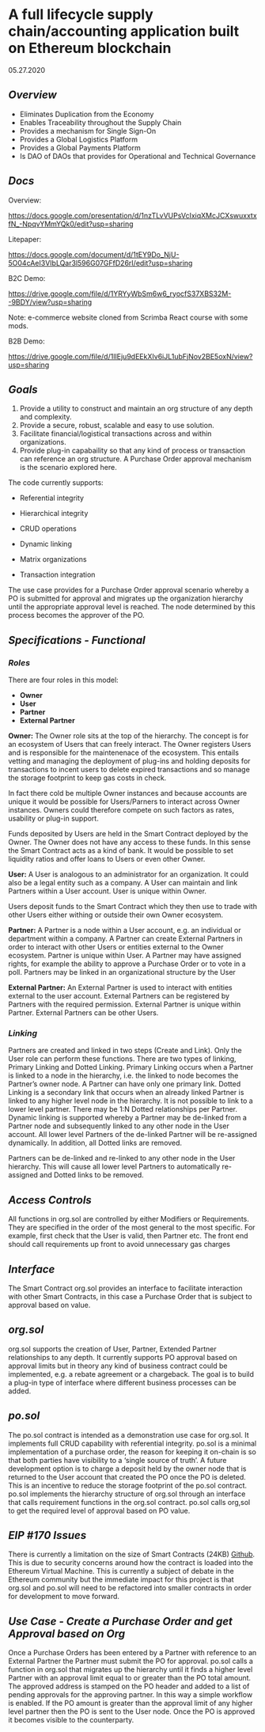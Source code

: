 # A full lifecycle supply chain/accounting application built on Ethereum blockchain

05.27.2020

## _Overview_

- Eliminates Duplication from the Economy
- Enables Traceability throughout the Supply Chain
- Provides a mechanism for Single Sign-On 
- Provides a Global Logistics Platform 
- Provides a Global Payments Platform
- Is DAO of DAOs that provides for Operational and Technical Governance

## _Docs_

Overview:

https://docs.google.com/presentation/d/1nzTLvVUPsVcIxiqXMcJCXswuxxtxfN_-NpqvYMmYQk0/edit?usp=sharing

Litepaper:

https://docs.google.com/document/d/1tEY9Do_NjU-5O04cAeI3VIbLQar3l596G07GFfD26rI/edit?usp=sharing

B2C Demo:

https://drive.google.com/file/d/1YRYyWbSm6w6_ryocfS37XBS32M--9BDY/view?usp=sharing

Note: e-commerce website cloned from Scrimba React course with some mods. 

B2B Demo:

https://drive.google.com/file/d/1lIEju9dEEkXIv6iJL1ubFjNov2BE5oxN/view?usp=sharing


## _Goals_

1. Provide a utility to construct and maintain an org structure of any depth and complexity.
2. Provide a secure, robust, scalable and easy to use solution.
3. Facilitate financial/logistical transactions across and within organizations.
4. Provide plug-in capabaility so that any kind of process or transaction can reference an org structure. A Purchase Order approval mechanism is the scenario explored here.

The code currently supports:

 * Referential integrity
 
 * Hierarchical integrity

 * CRUD operations

 * Dynamic linking
 
 * Matrix organizations
 
 * Transaction integration
 
 The use case provides for a Purchase Order approval scenario whereby a PO is submitted for approval and migrates up the organization hierarchy until the appropriate approval level is reached. The node determined by this process becomes the approver of the PO.


## _Specifications - Functional_

### _Roles_

There are four roles in this model: 

* **Owner**  
* **User**  
* **Partner**  
* **External Partner**

**Owner:** The Owner role sits at the top of the hierarchy. The concept is for an ecosystem of Users that can freely interact. The Owner registers Users and is responsible for the maintenenace of the ecosystem. This entails vetting and managing the deployment of plug-ins and holding deposits for transactions to incent users to delete expired transactions and so manage the storage footprint to keep gas costs in check. 

In fact there cold be multiple Owner instances and because accounts are unique it would be possible for Users/Parners to interact across Owner instances. Owners could therefore compete on such factors as rates, usability or plug-in support.

Funds deposited by Users are held in the Smart Contract deployed by the Owner. The Owner does not have any access to these funds. In this sense the Smart Contract acts as a kind of bank. It would be possible to set liquidity ratios and offer loans to Users or even other Owner.

**User:** A User is analogous to an administrator for an organization. It could also be a legal entity such as a company. A User can maintain and link Partners within a User account. User is unique within Owner.

Users deposit funds to the Smart Contract which they then use to trade with other Users either withing or outside their own Owner ecosystem. 

**Partner:** A Partner is a node within a User account, e.g. an individual or department within a company. A Partner can create External Partners in order to interact with other Users or entities external to the Owner ecosystem. Partner is unique within User.
A Partner may have assigned rights, for example the ability to approve a Purchase Order or to vote in a poll. 
Partners may be linked in an organizational structure by the User

**External Partner:** An External Partner is used to interact with entities external to the user account. External Partners can be registered by Partners with the required permission. External Partner is unique within Partner. External Partners can be other Users.

### _Linking_

Partners are created and linked in two steps (Create and Link). Only the User role can perform these functions. 
There are two types of linking, Primary Linking and Dotted Linking. 
Primary Linking occurs when a Partner is linked to a node in the hierarchy, i.e. the linked to node becomes the Partner’s owner node. A Partner can have only one primary link.
Dotted Linking is a secondary link that occurs when an already linked Partner is linked to any higher level node in the hierarchy. It is not possible to link to a lower level partner. There may be 1:N Dotted relationships per Partner. 
Dynamic linking is supported whereby a Partner may be de-linked from a Partner node  and subsequently linked to any other node in the User account. All lower level Partners of the de-linked Partner will be re-assigned dynamically. In addition, all Dotted links are removed.


Partners can be de-linked and re-linked  to any other node in the User hierarchy. This will cause all lower level Partners to automatically re-assigned and Dotted links to be removed.

## _Access Controls_

All functions in org.sol are controlled by either Modifiers or Requirements.  They are specified in the order of the most general to the most specific. For example, first check that the User is valid, then Partner etc. The front end should call requirements up front to avoid unnecessary gas charges


## _Interface_

The Smart Contract org.sol provides an interface to facilitate interaction with other Smart Contracts, in this case a Purchase Order that is subject to approval based on value.

## _org.sol_

org.sol supports the creation of User, Partner, Extended Partner relationships to any depth. It currently supports PO approval based on approval limits but in theory any kind of business contract could be implemented, e.g. a rebate agreement or a chargeback. The goal is to build a plug-in type of interface where different business processes can be added.

## _po.sol_

The po.sol contract is intended as a demonstration use case for org.sol. It implements full CRUD capability with referential integrity. po.sol is a minimal implementation of a purchase order, the reason for keeping it on-chain is so that both parties have visibility to a ‘single source of truth’. A future development option is to charge a deposit held by the owner node that is returned to the User account that created the PO once the PO is deleted. This is an incentive to reduce the storage footprint of the po.sol contract.
po.sol implements the hierarchy structure of org.sol through an interface that calls requirement functions in the org.sol contract.
po.sol calls org,sol to get the required level of approval based on PO value.

## _EIP #170 Issues_

There is currently a limitation on the size of Smart Contracts (24KB) [Github](https://github.com/ethereum/EIPs/issues/170). This is due to security concerns around how the contract is loaded into the Ethereum Virtual Machine. 
This is currently a subject of debate in the Ethereum community but the immediate impact for this project is that org.sol and po.sol will need to be refactored into smaller contracts in order for development to move forward.  

## _Use Case - Create a Purchase Order and get Approval based on Org_

Once a Purchase Orders has been entered by a Partner with reference to an External Partner the Partner must submit the PO for approval. po.sol calls a function in org.sol that migrates up the hierarchy until it finds a higher level Partner with an approval limit equal to or greater than the PO total amount.   
The approved address is stamped on the PO header and added to a list of pending approvals for the approving partner. In this way a simple workflow is enabled. If the PO amount is greater than the approval limit of any higher level partner then the PO is sent to the User node.
Once the PO is approved it becomes visible to the counterparty. 






